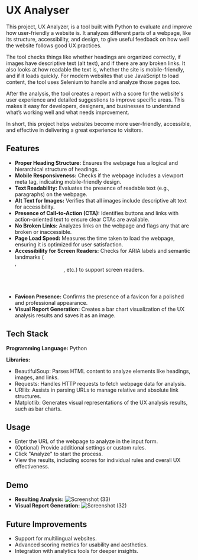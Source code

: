 
# UX Analyser

This project, UX Analyzer, is a tool built with Python to evaluate and improve how user-friendly a website is. It analyzes different parts of a webpage, like its structure, accessibility, and design, to give useful feedback on how well the website follows good UX practices.

The tool checks things like whether headings are organized correctly, if images have descriptive text (alt text), and if there are any broken links. It also looks at how readable the text is, whether the site is mobile-friendly, and if it loads quickly. For modern websites that use JavaScript to load content, the tool uses Selenium to handle and analyze those pages too.

After the analysis, the tool creates a report with a score for the website's user experience and detailed suggestions to improve specific areas. This makes it easy for developers, designers, and businesses to understand what’s working well and what needs improvement.

In short, this project helps websites become more user-friendly, accessible, and effective in delivering a great experience to visitors.

## Features

- **Proper Heading Structure:** Ensures the webpage has a logical and hierarchical structure of headings.
- **Mobile Responsiveness:** Checks if the webpage includes a viewport meta tag, indicating mobile-friendly design.
- **Text Readability:** Evaluates the presence of readable text (e.g., paragraphs) on the webpage.
- **Alt Text for Images:** Verifies that all images include descriptive alt text for accessibility.
- **Presence of Call-to-Action (CTA):** Identifies buttons and links with action-oriented text to ensure clear CTAs are available.
- **No Broken Links:** Analyzes links on the webpage and flags any that are broken or inaccessible.
- **Page Load Speed:** Measures the time taken to load the webpage, ensuring it is optimized for user satisfaction.
- **Accessibility for Screen Readers:** Checks for ARIA labels and semantic landmarks (<nav>, <header>, etc.) to support screen readers.
- **Favicon Presence:** Confirms the presence of a favicon for a polished and professional appearance.
- **Visual Report Generation:** Creates a bar chart visualization of the UX analysis results and saves it as an image.
## Tech Stack

**Programming Language:** Python

**Libraries:**
- BeautifulSoup: Parses HTML content to analyze elements like headings, images, and links.
- Requests: Handles HTTP requests to fetch webpage data for analysis.
- URllib: Assists in parsing URLs to manage relative and absolute link structures.
- Matplotlib: Generates visual representations of the UX analysis results, such as bar charts.


## Usage

- Enter the URL of the webpage to analyze in the input form.
- (Optional) Provide additional settings or custom rules.
- Click "Analyze" to start the process.
- View the results, including scores for individual rules and overall UX effectiveness.


## Demo
- **Resulting Analysis:**
![Screenshot (33)](https://github.com/user-attachments/assets/ec366ecd-f8c0-4808-8ffa-42df3ff685e2)
- **Visual Report Generation:**
![Screenshot (32)](https://github.com/user-attachments/assets/6a6be036-67a6-4f8d-84f4-8755af1331a7)



## Future Improvements

- Support for multilingual websites.
- Advanced scoring metrics for usability and aesthetics.
- Integration with analytics tools for deeper insights.
